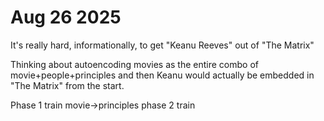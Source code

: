 # Aug 26 2025

It's really hard, informationally, to get "Keanu Reeves" out of "The Matrix"

Thinking about autoencoding movies as the entire combo of movie+people+principles and then Keanu would actually be embedded in "The Matrix" from the start.

Phase 1 train movie->principles
phase 2 train 